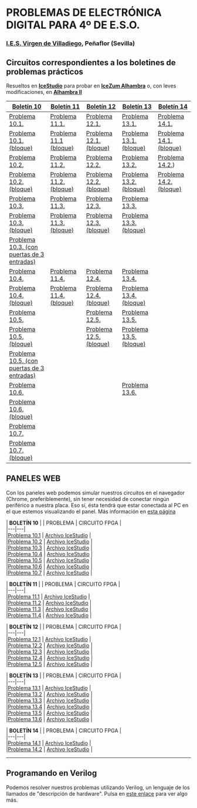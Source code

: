 # PROBLEMAS DE ELECTRÓNICA DIGITAL PARA 4º DE E.S.O.

### [I.E.S. Virgen de Villadiego](https://blogsaverroes.juntadeandalucia.es/iesvirgendevilladiego/), Peñaflor (Sevilla)

## Circuitos correspondientes a los boletines de problemas prácticos
Resueltos en **[IceStudio](https://icestudio.io/)** para probar en **[IceZum Alhambra](https://github.com/fpgawars/icezum/wiki)** o, con leves modificaciones, en **[Alhambra II](https://github.com/FPGAwars/Alhambra-II-FPGA/wiki)**

[Boletín 10](https://github.com/angelmicelti/FPGAndo-por-la-E.S.O./blob/master/problemas/Bolet%C3%ADn%20ED10%20-%20Problemas%20pr%C3%A1cticos%20(I).pdf)  | [Boletín 11](https://github.com/angelmicelti/FPGAndo-por-la-E.S.O./blob/master/problemas/Bolet%C3%ADn%20ED11%20-%20Problemas%20pr%C3%A1cticos%20(II).pdf)  | [Boletín 12](https://github.com/angelmicelti/FPGAndo-por-la-E.S.O./blob/master/problemas/Bolet%C3%ADn%20ED12%20-%20Problemas%20pr%C3%A1cticos%20(III).pdf)  | [Boletín 13](https://github.com/angelmicelti/FPGAndo-por-la-E.S.O./blob/master/problemas/Bolet%C3%ADn%20ED13%20-%20Problemas%20pr%C3%A1cticos%20(IV).pdf) | [Boletín 14](https://github.com/angelmicelti/FPGAndo-por-la-E.S.O./blob/master/problemas/Bolet%C3%ADn%20ED14%20-%20Problemas%20pr%C3%A1cticos%20(V).pdf)
---|---|---|---|---|
[Problema 10.1.](https://angelmicelti.github.io/FPGAndo-por-la-E.S.O./problemas/Problema10.1/Problema101.ice)  |  [Problema 11.1.](https://angelmicelti.github.io/FPGAndo-por-la-E.S.O./problemas/Problema11.1/Problema111.ice)   |  [Problema 12.1.](https://angelmicelti.github.io/FPGAndo-por-la-E.S.O./problemas/Problema12.1/Problema121.ice)   |  [Problema 13.1.](https://angelmicelti.github.io/FPGAndo-por-la-E.S.O./problemas/Problema13.1/Problema131.ice)  |  [Problema 14.1.](https://angelmicelti.github.io/FPGAndo-por-la-E.S.O./problemas/Problema14.1/Problema141.ice)  
[Problema 10.1. (bloque)](https://angelmicelti.github.io/FPGAndo-por-la-E.S.O./problemas/Problema10.1/Problema101Bloque.ice)  | [Problema 11.1 (bloque)](https://angelmicelti.github.io/FPGAndo-por-la-E.S.O./problemas/Problema11.1/Problema111Bloque.ice)  | [Problema 12.1. (bloque)](https://angelmicelti.github.io/FPGAndo-por-la-E.S.O./problemas/Problema12.1/Problema121Bloque.ice)  |  [Problema 13.1. (bloque)](https://angelmicelti.github.io/FPGAndo-por-la-E.S.O./problemas/Problema13.1/Problema131Bloque.ice) | [Problema 14.1. (bloque)](https://angelmicelti.github.io/FPGAndo-por-la-E.S.O./problemas/Problema14.1/Problema141Bloque.ice)
[Problema 10.2.](https://angelmicelti.github.io/FPGAndo-por-la-E.S.O./problemas/Problema10.2/Problema102.ice)  | [Problema 11.2.](https://angelmicelti.github.io/FPGAndo-por-la-E.S.O./problemas/Problema11.2/Problema112.ice)  | [Problema 12.2.](https://angelmicelti.github.io/FPGAndo-por-la-E.S.O./problemas/Problema12.2/Problema122.ice)  |  [Problema 13.2.](https://angelmicelti.github.io/FPGAndo-por-la-E.S.O./problemas/Problema13.2/Problema132.ice)| [Problema 14.2.](https://angelmicelti.github.io/FPGAndo-por-la-E.S.O./problemas/Problema14.2/Problema142.ice))
[Problema 10.2. (bloque)](https://angelmicelti.github.io/FPGAndo-por-la-E.S.O./problemas/Problema10.2/Problema102Bloque.ice)  | [Problema 11.2. (bloque)]( https://angelmicelti.github.io/FPGAndo-por-la-E.S.O./problemas/Problema11.2/Problema112Bloque.ice)  | [Problema 12.2. (bloque)](https://angelmicelti.github.io/FPGAndo-por-la-E.S.O./problemas/Problema12.2/Problema122Bloque.ice)  | [Problema 13.2. (bloque)](https://angelmicelti.github.io/FPGAndo-por-la-E.S.O./problemas/Problema13.2/Problema132Bloque.ice)  | [Problema 14.2. (bloque)](https://angelmicelti.github.io/FPGAndo-por-la-E.S.O./problemas/Problema14.2/Problema142Bloque.ice)
[Problema 10.3.](https://angelmicelti.github.io/FPGAndo-por-la-E.S.O./problemas/Problema10.3/Problema103.ice)  | [Problema 11.3.](https://angelmicelti.github.io/FPGAndo-por-la-E.S.O./problemas/Problema11.3/Problema113.ice)  |[Problema 12.3.](https://angelmicelti.github.io/FPGAndo-por-la-E.S.O./problemas/Problema12.3/Problema123.ice)   |  [Problema 13.3.](https://angelmicelti.github.io/FPGAndo-por-la-E.S.O./problemas/Problema13.3/Problema133.ice)|
[Problema 10.3. (bloque)](https://angelmicelti.github.io/FPGAndo-por-la-E.S.O./problemas/Problema10.3/Problema103Bloque.ice)| [Problema 11.3. (bloque)]( https://angelmicelti.github.io/FPGAndo-por-la-E.S.O./problemas/Problema11.3/Problema113Bloque.ice)  | [Problema 12.3. (bloque)]( https://angelmicelti.github.io/FPGAndo-por-la-E.S.O./problemas/Problema12.3/Problema123Bloque.ice)  | [Problema 13.3. (bloque)](https://angelmicelti.github.io/FPGAndo-por-la-E.S.O./problemas/Problema13.3/Problema133Bloque.ice)  |
[Problema 10.3. (con puertas de 3 entradas)](https://angelmicelti.github.io/FPGAndo-por-la-E.S.O./problemas/Problema10.3/Problema103B.ice)|   |   |   |
[Problema 10.4.](https://angelmicelti.github.io/FPGAndo-por-la-E.S.O./problemas/Problema10.4/Problema104.ice)  | [Problema 11.4.](https://angelmicelti.github.io/FPGAndo-por-la-E.S.O./problemas/Problema11.4/Problema114.ice)  |[Problema 12.4.](https://angelmicelti.github.io/FPGAndo-por-la-E.S.O./problemas/Problema12.4/Problema124.ice)   | [Problema 13.4.](https://angelmicelti.github.io/FPGAndo-por-la-E.S.O./problemas/Problema13.4/Problema134.ice) |
[Problema 10.4. (bloque)](https://angelmicelti.github.io/FPGAndo-por-la-E.S.O./problemas/Problema10.4/Problema104Bloque.ice)  | [Problema 11.4. (bloque)](https://angelmicelti.github.io/FPGAndo-por-la-E.S.O./problemas/Problema11.4/Problema114Bloque.ice) | [Problema 12.4. (bloque)]( https://angelmicelti.github.io/FPGAndo-por-la-E.S.O./problemas/Problema12.4/Problema124Bloque.ice) | [Problema 13.4. (bloque)](https://angelmicelti.github.io/FPGAndo-por-la-E.S.O./problemas/Problema13.4/Problema134Bloque.ice) |
[Problema 10.5.](https://angelmicelti.github.io/FPGAndo-por-la-E.S.O./problemas/Problema10.5/Problema105.ice)  |   |  [Problema 12.5.]( https://angelmicelti.github.io/FPGAndo-por-la-E.S.O./problemas/Problema12.5/Problema125.ice) | [Problema 13.5.](https://angelmicelti.github.io/FPGAndo-por-la-E.S.O./problemas/Problema13.5/Problema135.ice) |
[Problema 10.5. (bloque)](https://angelmicelti.github.io/FPGAndo-por-la-E.S.O./problemas/Problema10.5/Problema105Bloque.ice)  |   | [Problema 12.5. (bloque)]( https://angelmicelti.github.io/FPGAndo-por-la-E.S.O./problemas/Problema12.5/Problema125Bloque.ice)  |  [Problema 13.5. (bloque)](https://angelmicelti.github.io/FPGAndo-por-la-E.S.O./problemas/Problema13.5/Problema135Bloque.ice) |
[Problema 10.5. (con puertas de 3 entradas)](https://angelmicelti.github.io/FPGAndo-por-la-E.S.O./problemas/Problema10.5/Problema105B.ice)  |   |  |  |
[Problema 10.6.](https://angelmicelti.github.io/FPGAndo-por-la-E.S.O./problemas/Problema10.6/Problema106.ice)  |   |   | [Problema 13.6.](Problema136.ice) |
[Problema 10.6. (bloque)](https://angelmicelti.github.io/FPGAndo-por-la-E.S.O./problemas/Problema10.6/Problema106Bloque.ice)  |   |   |  |
[Problema 10.7.](https://angelmicelti.github.io/FPGAndo-por-la-E.S.O./problemas/Problema10.7/Problema107.ice)  |   |   |  |
[Problema 10.7. (bloque)](https://angelmicelti.github.io/FPGAndo-por-la-E.S.O./problemas/Problema10.7/Problema107Bloque.ice)  |   |   |   |


## PANELES WEB    

Con los paneles web podemos simular nuestros circuitos en el navegador (Chrome, preferiblemente), sin tener necesidad de conectar ningún periférico a nuestra placa. Eso sí, ésta tendrá que estar conectada al PC en el que estemos visualizando el panel.
Más información en [esta página](https://github.com/FPGAwars/LOVE-FPGA/wiki)


| __**BOLETÍN 10**__      |
| PROBLEMA | CIRCUITO FPGA |  
|---|---|  
|[Problema 10.1](https://angelmicelti.github.io/FPGAndo-por-la-E.S.O./problemas/Problema10.1/panel.html) |  [Archivo IceStudio](https://angelmicelti.github.io/FPGAndo-por-la-E.S.O./problemas/Problema10.1/Problema101PanelWeb.ice) |  
|[Problema 10.2](https://angelmicelti.github.io/FPGAndo-por-la-E.S.O./problemas/Problema10.2/panel.html) |  [Archivo IceStudio](https://angelmicelti.github.io/FPGAndo-por-la-E.S.O./problemas/Problema10.2/Problema102PanelWeb.ice) |     
|[Problema 10.3](https://angelmicelti.github.io/FPGAndo-por-la-E.S.O./problemas/Problema10.3/panel.html) |  [Archivo IceStudio](https://angelmicelti.github.io/FPGAndo-por-la-E.S.O./problemas/Problema10.3/Problema103PanelWeb.ice) |      
|[Problema 10.4](https://angelmicelti.github.io/FPGAndo-por-la-E.S.O./problemas/Problema10.4/panel.html) |  [Archivo IceStudio](https://angelmicelti.github.io/FPGAndo-por-la-E.S.O./problemas/Problema10.4/Problema104PanelWeb.ice) |       
|[Problema 10.5](https://angelmicelti.github.io/FPGAndo-por-la-E.S.O./problemas/Problema10.5/panel.html) |  [Archivo IceStudio](https://angelmicelti.github.io/FPGAndo-por-la-E.S.O./problemas/Problema10.5/Problema105PanelWeb.ice) |       
|[Problema 10.6](https://angelmicelti.github.io/FPGAndo-por-la-E.S.O./problemas/Problema10.6/panel.html) |  [Archivo IceStudio](https://angelmicelti.github.io/FPGAndo-por-la-E.S.O./problemas/Problema10.6/Problema106PanelWeb.ice) |      
|[Problema 10.7](https://angelmicelti.github.io/FPGAndo-por-la-E.S.O./problemas/Problema10.7/panel.html) |  [Archivo IceStudio](https://angelmicelti.github.io/FPGAndo-por-la-E.S.O./problemas/Problema10.7/Problema107PanelWeb.ice) |      


| **BOLETÍN 11**      |
| PROBLEMA | CIRCUITO FPGA |  
|---|---|  
|[Problema 11.1](https://angelmicelti.github.io/FPGAndo-por-la-E.S.O./problemas/Problema11.1/panel.html) |  [Archivo IceStudio](https://angelmicelti.github.io/FPGAndo-por-la-E.S.O./problemas/Problema11.1/Problema111PanelWeb.ice) |  
|[Problema 11.2](https://angelmicelti.github.io/FPGAndo-por-la-E.S.O./problemas/Problema11.2/panel.html) |  [Archivo IceStudio](https://angelmicelti.github.io/FPGAndo-por-la-E.S.O./problemas/Problema11.2/Problema112PanelWeb.ice) |     
|[Problema 11.3](https://angelmicelti.github.io/FPGAndo-por-la-E.S.O./problemas/Problema11.3/panel.html) |  [Archivo IceStudio](https://angelmicelti.github.io/FPGAndo-por-la-E.S.O./problemas/Problema11.3/Problema113PanelWeb.ice) |      
|[Problema 11.4](https://angelmicelti.github.io/FPGAndo-por-la-E.S.O./problemas/Problema11.4/panel.html) |  [Archivo IceStudio](https://angelmicelti.github.io/FPGAndo-por-la-E.S.O./problemas/Problema11.4/Problema114PanelWeb.ice) |  

| **BOLETÍN 12**      |
| PROBLEMA | CIRCUITO FPGA |  
|---|---|  
|[Problema 12.1](https://angelmicelti.github.io/FPGAndo-por-la-E.S.O./problemas/Problema12.1/panel.html) |  [Archivo IceStudio](https://angelmicelti.github.io/FPGAndo-por-la-E.S.O./problemas/Problema12.1/Problema121PanelWeb.ice) |  
|[Problema 12.2](https://angelmicelti.github.io/FPGAndo-por-la-E.S.O./problemas/Problema12.2/panel.html) |  [Archivo IceStudio](https://angelmicelti.github.io/FPGAndo-por-la-E.S.O./problemas/Problema12.2/Problema122PanelWeb.ice) |     
|[Problema 12.3](https://angelmicelti.github.io/FPGAndo-por-la-E.S.O./problemas/Problema12.3/panel.html) |  [Archivo IceStudio](https://angelmicelti.github.io/FPGAndo-por-la-E.S.O./problemas/Problema12.3/Problema123PanelWeb.ice) |      
|[Problema 12.4](https://angelmicelti.github.io/FPGAndo-por-la-E.S.O./problemas/Problema12.4/panel.html) |  [Archivo IceStudio](https://angelmicelti.github.io/FPGAndo-por-la-E.S.O./problemas/Problema12.4/Problema124PanelWeb.ice) |       
|[Problema 12.5](https://angelmicelti.github.io/FPGAndo-por-la-E.S.O./problemas/Problema12.5/panel.html) |  [Archivo IceStudio](https://angelmicelti.github.io/FPGAndo-por-la-E.S.O./problemas/Problema12.5/Problema125PanelWeb.ice) |       

| **BOLETÍN 13**      |
| PROBLEMA | CIRCUITO FPGA |  
|---|---|  
|[Problema 13.1](https://angelmicelti.github.io/FPGAndo-por-la-E.S.O./problemas/Problema13.1/panel.html) |  [Archivo IceStudio](https://angelmicelti.github.io/FPGAndo-por-la-E.S.O./problemas/Problema13.1/Problema131PanelWeb.ice) |  
|[Problema 13.2](https://angelmicelti.github.io/FPGAndo-por-la-E.S.O./problemas/Problema13.2/panel.html) |  [Archivo IceStudio](https://angelmicelti.github.io/FPGAndo-por-la-E.S.O./problemas/Problema13.2/Problema132PanelWeb.ice) |     
|[Problema 13.3](https://angelmicelti.github.io/FPGAndo-por-la-E.S.O./problemas/Problema13.3/panel.html) |  [Archivo IceStudio](https://angelmicelti.github.io/FPGAndo-por-la-E.S.O./problemas/Problema13.3/Problema133PanelWeb.ice) |      
|[Problema 13.4](https://angelmicelti.github.io/FPGAndo-por-la-E.S.O./problemas/Problema13.4/panel.html) |  [Archivo IceStudio](https://angelmicelti.github.io/FPGAndo-por-la-E.S.O./problemas/Problema13.4/Problema134PanelWeb.ice) |       
|[Problema 13.5](https://angelmicelti.github.io/FPGAndo-por-la-E.S.O./problemas/Problema13.5/panel.html) |  [Archivo IceStudio](https://angelmicelti.github.io/FPGAndo-por-la-E.S.O./problemas/Problema13.5/Problema135PanelWeb.ice) |       
|[Problema 13.6](https://angelmicelti.github.io/FPGAndo-por-la-E.S.O./problemas/Problema13.6/panel.html) |  [Archivo IceStudio](https://angelmicelti.github.io/FPGAndo-por-la-E.S.O./problemas/Problema13.6/Problema136PanelWeb.ice) |      

| **BOLETÍN 14**      |
| PROBLEMA | CIRCUITO FPGA |  
|---|---|  
|[Problema 14.1](https://angelmicelti.github.io/FPGAndo-por-la-E.S.O./problemas/Problema14.1/panel.html) |  [Archivo IceStudio](https://angelmicelti.github.io/FPGAndo-por-la-E.S.O./problemas/Problema14.1/Problema141PanelWeb.ice) |       
|[Problema 14.2](https://angelmicelti.github.io/FPGAndo-por-la-E.S.O./problemas/Problema14.2/panel.html) |  [Archivo IceStudio](https://angelmicelti.github.io/FPGAndo-por-la-E.S.O./problemas/Problema14.2/Problema142PanelWeb.ice) |      


---

## Programando en Verilog
Podemos resolver nuestros problemas utilizando Verilog, un lenguaje de los llamados de "descripción de hardware". Pulsa en [este enlace](verilog.md) para ver algo más.
